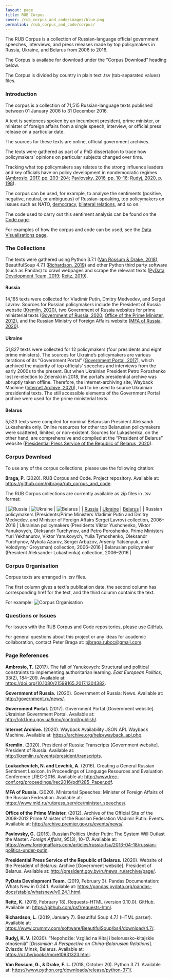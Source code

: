 ```yaml
---
layout: page
title: RUB Corpus
cover: /rub_corpus_and_code/images/blue.png
permalink: /rub_corpus_and_code/corpus/
---
```

The RUB Corpus is a collection of Russian-language official government speeches, interviews, and press releases made by top policymakers in Russia, Ukraine, and Belarus from 2006 to 2016.

The Corpus is availabe for download under the “Corpus Download” heading below.

The Corpus is divided by country in plain text .tsv (tab-separated values) files.

### Introduction
The corpus is a collection of 71,515 Russian-language texts published
between 01 January 2006 to 31 December 2016. 

A text is sentences spoken by an incumbent president, prime minister, or minister of foreign affairs from a single speech, interview, or official press release on a particular date.

The sources for these texts are online, official government archives.

The texts were gathered as part of a PhD dissertation to trace how policymakers’ opinions on particular subjects changed over time.

Tracking what top policymakers say relates to the strong influence leaders and key officials have on policy development in nondemocratic regimes ([Ambrosio, 2017, pp. 203–204](https://doi.org/10.1080/21599165.2017.1304382); [Pavlovsky, 2016, pp. 10–16](https://www.foreignaffairs.com/articles/russia-fsu/2016-04-18/russian-politics-under-putin); [Rudyj, 2020, p. 198](https://oz.by/books/more10931323.html)).

The corpus can be used, for example, to analyse the sentiments (positive, negative, neutral, or ambiguous) of Russian-speaking, top policymakers on issues such as NATO, [democracy](/rub_corpus_and_code/visuals/), [bilateral relations](/rub_corpus_and_code/visuals/), and so on. 

The code used to carry out this sentiment analysis can be found on the [Code page](/rub_corpus_and_code/code/).

For examples of how the corpus and code can be used, see the [Data Visualisations page](/rub_corpus_and_code/visuals/).

### The Collections
The texts were gathered using Python 3.7.1 ([Van Rossum & Drake, 2018](https://www.python.org/downloads/release/python-371/)), BeautifulSoup 4.7.1 ([Richardson, 2019](https://www.crummy.com/software/BeautifulSoup/bs4/download/4.7/)) and other Python third party software (such as Pandas) to crawl webpages and scrape the relevant texts ([PyData Development Team, 2019](https://pandas.pydata.org/pandas-docs/stable/whatsnew/v0.24.1.html); [Reitz, 2019](https://github.com/psf/requests-html)).

#### Russia
14,165 texts were collected for Vladimir Putin, Dmitry Medvedev, and Sergei Lavrov. Sources for Russian policymakers include the President of Russia website ([Kremlin, 2020](http://kremlin.ru/events/president/transcripts)), two Government of Russia websites for prime ministerial texts ([Government of Russia, 2020](http://government.ru/news/); [Office of the Prime Minister, 2012](http://archive.premier.gov.ru/events/news/)), and the Russian Ministry of Foreign Affairs website ([MFA of Russia, 2020](https://www.mid.ru/ru/press_service/minister_speeches/)).

#### Ukraine
51,827 texts were collected for 12 policymakers (four presidents and eight prime ministers). The sources for Ukraine’s policymakers are various iterations of its “Government Portal” ([Government Portal, 2017](http://old.kmu.gov.ua/kmu/control/publish/)), which archived the majority of top officials’ speeches and interviews from the early 2000s to the present. But when Ukrainian President Petro Poroshenko lost re-election to Zelenski in 2018, the portal’s presidential archive was abruptly taken offline. Therefore, the internet-archiving site, Wayback Machine ([Internet Archive, 2020](https://archive.org/help/wayback_api.php)), had to be used to source Ukrainian presidential texts. The still accessible elements of the Government Portal archive were used for the prime ministerial texts.

#### Belarus
5,523 texts were compiled for nominal Belarusian President Aleksandr Lukashenka only. Online resources for other top Belarusian policymakers were scattered, limited, or non-existent. Sources for Lukashenka, on the other hand, are comprehensive and compiled at the “President of Belarus” website ([Presidential Press Service of the Republic of Belarus, 2020](http://president.gov.by/ru/news_ru/archive/page/)).

### Corpus Download
To use any of the corpus collections, please use the following citation:

<p class=reference><strong>Braga, P.</strong> (2020). RUB Corpus and Code. Project repository. Available at:<a href="https://github.com/pjbraga/rub_corpus_and_code"> https://github.com/pjbraga/rub_corpus_and_code</a>.</p>

The RUB Corpus collections are currently available as zip files in .tsv format:

| ![Russia](/images/database_image.png) | ![Ukraine](/images/database_image.png) | ![Belarus](/images/database_image.png) |
| <a href="https://github.com/pjbraga/rub_corpus_and_code/raw/main/_corpus/russia_all_texts.tsv.zip">Russia</a> | <a href="https://github.com/pjbraga/rub_corpus_and_code/raw/main/_corpus/ukraine_all_texts.tsv.zip">Ukraine</a> | <a href="https://github.com/pjbraga/rub_corpus_and_code/raw/main/_corpus/belarus_all_texts.tsv.zip">Belarus</a> |
| Russian policymakers (Presidents/Prime Ministers Vladimir Putin and Dmitry Medvedev, and Minister of Foreign Affairs Sergei Lavrov) collection, 2006–2016 | Ukrainian policymakers (Presidents Viktor Yushchenko, Viktor Yanukovych, Oleksandr Turchynov, and Petro Poroshenko. Prime Ministers Yuri Yekhanurov, Viktor Yanukovych, Yulia Tymoshenko, Oleksandr Yurchynov, Mykola Azarov, Sergei Arbuzov, Arseniy Yatsenyuk, and Volodymyr Groysman) collection, 2006–2016 |  Belarusian policymaker (President Aleksander Lukashenka) collection, 2006–2016 |

### Corpus Organisation
Corpus texts are arranged in .tsv files. 

The first column gives a text's publication date, the second column has corresponding href for the text, and the third column contains the text. 

For example:
![Corpus Organisation](/rub_corpus_and_code/images/corpus_org.png)

### Questions or Issues
For issues with the RUB Corpus and Code repositories, please use <a href="https://github.com/pjbraga/rub_corpus_and_code">GitHub</a>. 

For general questions about this project or any ideas for academic collaboration, contact Peter Braga at: pjbraga.rubcc@gmail.com.

### Page References
<p class=reference><strong>Ambrosio, T.</strong> (2017). The fall of Yanukovych: Structural and political constraints to implementing authoritarian learning. <i>East European Politics</i>, 33(2), 184–209. Available at: <a href="https://doi.org/10.1080/21599165.2017.1304382">https://doi.org/10.1080/21599165.2017.1304382</a>.</p>
<p class=reference><strong>Government of Russia.</strong> (2020). Government of Russia: News. Available at: <a href="http://government.ru/news/">http://government.ru/news/</a>.</p>
<p class=reference><strong>Government Portal.</strong> (2017). Government Portal [Government website]. Ukrainian Government Portal. Available at: <a href="http://old.kmu.gov.ua/kmu/control/publish/">http://old.kmu.gov.ua/kmu/control/publish/</a>.</p>
<p class=reference><strong>Internet Archive.</strong> (2020). Wayback Availability JSON API. Wayback Machine. Available at: <a href="https://archive.org/help/wayback_api.php">https://archive.org/help/wayback_api.php</a>.</p>
<p class=reference><strong>Kremlin.</strong> (2020). President of Russia: Transcripts [Government website]. President of Russia. Available at: <a href="http://kremlin.ru/events/president/transcripts">http://kremlin.ru/events/president/transcripts</a>.</p>
<p class=reference><strong>Loukachevitch, N. and Levchik, A.</strong> (2016). Creating a General Russian Sentiment Lexicon. In Proceedings of Language Resources and Evaluation Conference LREC-2016. Available at: <a href="http://www.lrec-conf.org/proceedings/lrec2016/pdf/285_Paper.pdf">http://www.lrec-conf.org/proceedings/lrec2016/pdf/285_Paper.pdf</a>.</p>
<p class=reference><strong>MFA of Russia.</strong> (2020). Ministerial Speeches: Minister of Foreign Affairs of the Russian Federation. Available at: <a href="https://www.mid.ru/ru/press_service/minister_speeches/">https://www.mid.ru/ru/press_service/minister_speeches/</a>.</p>
<p class=reference><strong>Office of the Prime Minister.</strong> (2012). Archive of the Official Site of the 2008-2012 Prime Minister of the Russian Federation Vladimir Putin: Events. Available at: <a href="http://archive.premier.gov.ru/events/news/">http://archive.premier.gov.ru/events/news/</a>.</p>
<p class=reference><strong>Pavlovsky, G.</strong> (2016).</strong> Russian Politics Under Putin: The System Will Outlast the Master. <i>Foreign Affairs</i>, 95(3), 10–17. Available at: <a href="https://www.foreignaffairs.com/articles/russia-fsu/2016-04-18/russian-politics-under-putin">https://www.foreignaffairs.com/articles/russia-fsu/2016-04-18/russian-politics-under-putin</a>.</p>
<p class=reference><strong>Presidential Press Service of the Republic of Belarus.</strong> (2020). Website of the President of Belarus: Archive [Government website]. President of Belarus. Available at: <a href="http://president.gov.by/ru/news_ru/archive/page/">http://president.gov.by/ru/news_ru/archive/page/</a>.</p>
<p class=reference><strong>PyData Development Team.</strong> (2019, February 3). Pandas Documentation: Whats New in 0.24.1. Available at: <a href="https://pandas.pydata.org/pandas-docs/stable/whatsnew/v0.24.1.html">https://pandas.pydata.org/pandas-docs/stable/whatsnew/v0.24.1.html</a>.</p>
<p class=reference><strong>Reitz, K.</strong> (2019, February 18). Requests-HTML (version 0.10.0). GitHub. Available at: <a href="https://github.com/psf/requests-html">https://github.com/psf/requests-html</a>.</p>
<p class=reference><strong>Richardson, L.</strong> (2019, January 7). Beautiful Soup 4.7.1 (HTML parser). Available at: <a href="https://www.crummy.com/software/BeautifulSoup/bs4/download/4.7/">https://www.crummy.com/software/BeautifulSoup/bs4/download/4.7/</a>.</p>
<p class=reference><strong>Rudyj, K. V.</strong> (2020). “Nepohožie: Vzglâd na Kitaj i belorussko-kitajskie otnošeniâ” [<i>Dissimilar: A Perspective on China-Belarusian Relations</i>]. Zviazda: Minsk, Belarus. Available at: <a href="https://oz.by/books/more10931323.html">https://oz.by/books/more10931323.html</a>.</p>
<p class=reference><strong>Van Rossum, G., & Drake, F. L.</strong> (2018, October 20). Python 3.7.1. Available at: <a href="https://www.python.org/downloads/release/python-371/">https://www.python.org/downloads/release/python-371/</a>.</p>
